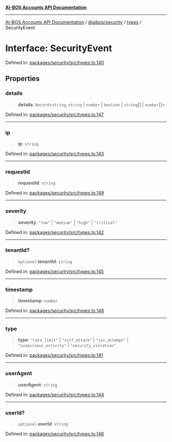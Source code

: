 [**AI-BOS Accounts API Documentation**](../../../../README.md)

***

[AI-BOS Accounts API Documentation](../../../../README.md) / [@aibos/security](../../README.md) / [types](../README.md) / SecurityEvent

# Interface: SecurityEvent

Defined in: [packages/security/src/types.ts:140](https://github.com/pohlai88/accounts/blob/48103fb36d28b2b9bfb33472b6de2f719773cde9/packages/security/src/types.ts#L140)

## Properties

### details

> **details**: `Record`\<`string`, `string` \| `number` \| `boolean` \| `string`[] \| `number`[]\>

Defined in: [packages/security/src/types.ts:147](https://github.com/pohlai88/accounts/blob/48103fb36d28b2b9bfb33472b6de2f719773cde9/packages/security/src/types.ts#L147)

***

### ip

> **ip**: `string`

Defined in: [packages/security/src/types.ts:143](https://github.com/pohlai88/accounts/blob/48103fb36d28b2b9bfb33472b6de2f719773cde9/packages/security/src/types.ts#L143)

***

### requestId

> **requestId**: `string`

Defined in: [packages/security/src/types.ts:149](https://github.com/pohlai88/accounts/blob/48103fb36d28b2b9bfb33472b6de2f719773cde9/packages/security/src/types.ts#L149)

***

### severity

> **severity**: `"low"` \| `"medium"` \| `"high"` \| `"critical"`

Defined in: [packages/security/src/types.ts:142](https://github.com/pohlai88/accounts/blob/48103fb36d28b2b9bfb33472b6de2f719773cde9/packages/security/src/types.ts#L142)

***

### tenantId?

> `optional` **tenantId**: `string`

Defined in: [packages/security/src/types.ts:145](https://github.com/pohlai88/accounts/blob/48103fb36d28b2b9bfb33472b6de2f719773cde9/packages/security/src/types.ts#L145)

***

### timestamp

> **timestamp**: `number`

Defined in: [packages/security/src/types.ts:148](https://github.com/pohlai88/accounts/blob/48103fb36d28b2b9bfb33472b6de2f719773cde9/packages/security/src/types.ts#L148)

***

### type

> **type**: `"rate_limit"` \| `"csrf_attack"` \| `"xss_attempt"` \| `"suspicious_activity"` \| `"security_violation"`

Defined in: [packages/security/src/types.ts:141](https://github.com/pohlai88/accounts/blob/48103fb36d28b2b9bfb33472b6de2f719773cde9/packages/security/src/types.ts#L141)

***

### userAgent

> **userAgent**: `string`

Defined in: [packages/security/src/types.ts:144](https://github.com/pohlai88/accounts/blob/48103fb36d28b2b9bfb33472b6de2f719773cde9/packages/security/src/types.ts#L144)

***

### userId?

> `optional` **userId**: `string`

Defined in: [packages/security/src/types.ts:146](https://github.com/pohlai88/accounts/blob/48103fb36d28b2b9bfb33472b6de2f719773cde9/packages/security/src/types.ts#L146)
